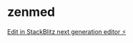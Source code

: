 # zenmed

[Edit in StackBlitz next generation editor ⚡️](https://stackblitz.com/~/github.com/buligAi/zenmed)